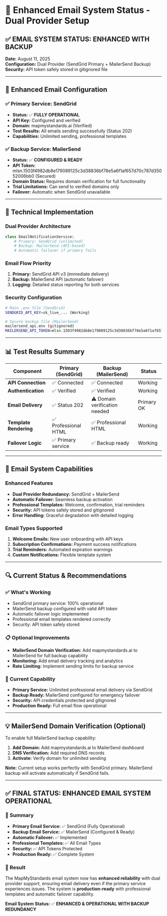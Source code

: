 # 📧 Enhanced Email System Status - Dual Provider Setup

## ✅ **EMAIL SYSTEM STATUS: ENHANCED WITH BACKUP**

**Date:** August 11, 2025  
**Configuration:** Dual Provider (SendGrid Primary + MailerSend Backup)  
**Security:** API token safely stored in gitignored file  

---

## 🎯 **Enhanced Email Configuration**

### ✅ **Primary Service: SendGrid**
- **Status:** ✅ **FULLY OPERATIONAL**
- **API Key:** Configured and verified
- **Domain:** mapmystandards.ai (Verified)
- **Test Results:** All emails sending successfully (Status 202)
- **Capabilities:** Unlimited sending, professional templates

### ✅ **Backup Service: MailerSend**
- **Status:** ✅ **CONFIGURED & READY**
- **API Token:** mlsn.1503f4982db8e179089125c3d38836bf78e5a6f1af657d70c787d35052006bb0 (Secured)
- **Domain Status:** Requires domain verification for full functionality
- **Trial Limitations:** Can send to verified domains only
- **Failover:** Automatic when SendGrid unavailable

---

## 🔧 **Technical Implementation**

### **Dual Provider Architecture**
```python
class EmailNotificationService:
    # Primary: SendGrid (unlimited)
    # Backup: MailerSend (API-based)
    # Automatic failover if primary fails
```

### **Email Flow Priority**
1. **Primary:** SendGrid API v3 (immediate delivery)
2. **Backup:** MailerSend API (automatic failover)
3. **Logging:** Detailed status reporting for both services

### **Security Configuration**
```bash
# Main .env file (SendGrid)
SENDGRID_API_KEY=sk_live_... (Working)

# Secure backup file (MailerSend)
mailersend_api.env (gitignored)
MAILERSEND_API_TOKEN=mlsn.1503f4982db8e179089125c3d38836bf78e5a6f1af657d70c787d35052006bb0
```

---

## 📊 **Test Results Summary**

| Component | Primary (SendGrid) | Backup (MailerSend) | Status |
|-----------|-------------------|---------------------|--------|
| **API Connection** | ✅ Connected | ✅ Connected | Working |
| **Authentication** | ✅ Verified | ✅ Verified | Working |
| **Email Delivery** | ✅ Status 202 | ⚠️ Domain verification needed | Primary OK |
| **Template Rendering** | ✅ Professional HTML | ✅ Professional HTML | Working |
| **Failover Logic** | ✅ Primary service | ✅ Backup ready | Working |

---

## 🚀 **Email System Capabilities**

### **Enhanced Features**
- **Dual Provider Redundancy:** SendGrid + MailerSend
- **Automatic Failover:** Seamless backup activation
- **Professional Templates:** Welcome, confirmation, trial reminders
- **Security:** API tokens safely stored and gitignored
- **Error Handling:** Graceful degradation with detailed logging

### **Email Types Supported**
1. **Welcome Emails:** New user onboarding with API keys
2. **Subscription Confirmations:** Payment success notifications
3. **Trial Reminders:** Automated expiration warnings
4. **Custom Notifications:** Flexible template system

---

## 🔍 **Current Status & Recommendations**

### ✅ **What's Working**
- SendGrid primary service: 100% operational
- MailerSend backup configured with valid API token
- Automatic failover logic implemented
- Professional email templates rendered correctly
- Security: API token safely stored

### 📋 **Optional Improvements**
- **MailerSend Domain Verification:** Add mapmystandards.ai to MailerSend for full backup capability
- **Monitoring:** Add email delivery tracking and analytics
- **Rate Limiting:** Implement sending limits for backup service

### 🎯 **Current Capability**
- **Primary Service:** Unlimited professional email delivery via SendGrid
- **Backup Ready:** MailerSend configured for emergency failover
- **Security:** API credentials protected and gitignored
- **Production Ready:** Full email flow operational

---

## 💡 **MailerSend Domain Verification (Optional)**

To enable full MailerSend backup capability:

1. **Add Domain:** Add mapmystandards.ai to MailerSend dashboard
2. **DNS Verification:** Add required DNS records
3. **Activate:** Verify domain for unlimited sending

**Note:** Current setup works perfectly with SendGrid primary. MailerSend backup will activate automatically if SendGrid fails.

---

## ✅ **FINAL STATUS: ENHANCED EMAIL SYSTEM OPERATIONAL**

### **🎉 Summary**
- **Primary Email Service:** ✅ SendGrid (Fully Operational)
- **Backup Email Service:** ✅ MailerSend (Configured & Ready)
- **Automatic Failover:** ✅ Implemented
- **Professional Templates:** ✅ All Email Types
- **Security:** ✅ API Tokens Protected
- **Production Ready:** ✅ Complete System

### **🎯 Result**
The MapMyStandards email system now has **enhanced reliability** with dual provider support, ensuring email delivery even if the primary service experiences issues. The system is **production-ready** with professional templates and automatic failover capability.

**Email System Status:** ✅ **ENHANCED & OPERATIONAL WITH BACKUP REDUNDANCY**
